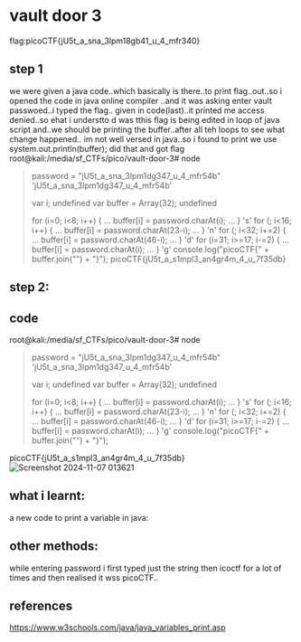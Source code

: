 # vault door 3
flag:picoCTF{jU5t_a_sna_3lpm18gb41_u_4_mfr340}
## step 1
we were given a java code..which basically is there..to print flag..out..so i opened the code in java online compiler ..and it was asking enter vault passwoed..i typed the flag..
given in code(last)..it printed me access denied..so ehat i understto d was tthis flag is being edited in loop of java script and..we should be printing the buffer..after all teh loops to see what change happened..
im not well versed in java..so i found to print we use system.out.println(buffer);
did that and got flag
root@kali:/media/sf_CTFs/pico/vault-door-3# node
> password = "jU5t_a_sna_3lpm1dg347_u_4_mfr54b"
'jU5t_a_sna_3lpm1dg347_u_4_mfr54b'
>
> var i;
undefined
> var buffer = Array(32);
undefined
>
> for (i=0; i<8; i++) {
...     buffer[i] = password.charAt(i);
... }
's'
> for (; i<16; i++) {
...     buffer[i] = password.charAt(23-i);
... }
'n'
> for (; i<32; i+=2) {
...     buffer[i] = password.charAt(46-i);
... }
'd'
> for (i=31; i>=17; i-=2) {
...     buffer[i] = password.charAt(i);
... }
'g'
> console.log("picoCTF{" + buffer.join("") + "}");
picoCTF{jU5t_a_s1mpl3_an4gr4m_4_u_7f35db}
## step 2:
## code
root@kali:/media/sf_CTFs/pico/vault-door-3# node
> password = "jU5t_a_sna_3lpm1dg347_u_4_mfr54b"
'jU5t_a_sna_3lpm1dg347_u_4_mfr54b'
>
> var i;
undefined
> var buffer = Array(32);
undefined
>
> for (i=0; i<8; i++) {
...     buffer[i] = password.charAt(i);
... }
's'
> for (; i<16; i++) {
...     buffer[i] = password.charAt(23-i);
... }
'n'
> for (; i<32; i+=2) {
...     buffer[i] = password.charAt(46-i);
... }
'd'
> for (i=31; i>=17; i-=2) {
...     buffer[i] = password.charAt(i);
... }
'g'
> console.log("picoCTF{" + buffer.join("") + "}");


picoCTF{jU5t_a_s1mpl3_an4gr4m_4_u_7f35db}
![Screenshot 2024-11-07 013621](https://github.com/user-attachments/assets/ef16a9d0-6b06-4a93-a34b-ec743520c084)
## what i learnt:
a new code to print a variable in java:
## other methods:
while entering password i first typed just the string then icoctf for a lot of times
and then realised it wss picoCTF..
## references
https://www.w3schools.com/java/java_variables_print.asp
